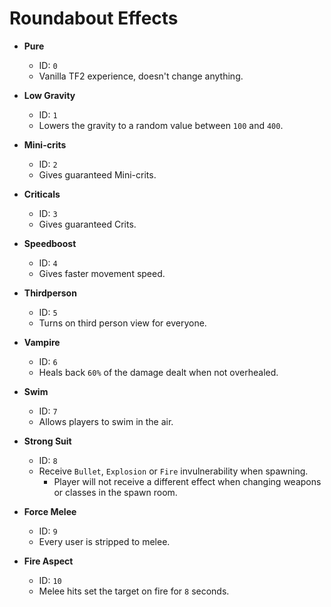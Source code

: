 # Roundabout Effects

* **Pure**<br>
     - ID: `0`
     - Vanilla TF2 experience, doesn't change anything.<br>

* **Low Gravity**<br>
     - ID: `1`
     - Lowers the gravity to a random value between `100` and `400`.<br>

* **Mini-crits**<br>
     - ID: `2`
     - Gives guaranteed Mini-crits.<br>

* **Criticals**<br>
     - ID: `3`
     - Gives guaranteed Crits.<br>

* **Speedboost**<br>
     - ID: `4`
     - Gives faster movement speed.<br>

* **Thirdperson**<br>
     - ID: `5`
     - Turns on third person view for everyone.<br>

* **Vampire**<br>
     - ID: `6`
     - Heals back `60%` of the damage dealt when not overhealed.<br>

* **Swim**<br>
     - ID: `7`
     - Allows players to swim in the air.<br>

* **Strong Suit**<br>
     - ID: `8`
     - Receive `Bullet`, `Explosion` or `Fire` invulnerability when spawning.<br>
          - Player will not receive a different effect when changing weapons or classes in the spawn room.

* **Force Melee**<br>
     - ID: `9`
     - Every user is stripped to melee.<br>

* **Fire Aspect**<br>
     - ID: `10`
     - Melee hits set the target on fire for `8` seconds.<br>